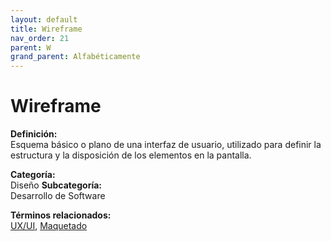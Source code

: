 ```yaml
---
layout: default
title: Wireframe
nav_order: 21
parent: W
grand_parent: Alfabéticamente
---
```


# Wireframe

**Definición:**  
Esquema básico o plano de una interfaz de usuario, utilizado para definir la estructura y la disposición de los elementos en la pantalla.

**Categoría:**  
Diseño 
**Subcategoría:**  
Desarrollo de Software

**Términos relacionados:**  
[UX/UI](https://maleniski.github.io/diccionario-angl-tec-mx/docs/alfabeticamente/U/uxui.html), [Maquetado](https://maleniski.github.io/diccionario-angl-tec-mx/docs/alfabeticamente/M/maquetado.html)

